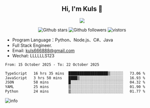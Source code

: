<h2 align="center"> Hi, I'm Kuls 👋 </h2>
<p align="center">
    <p align="center">
        <img src=" https://avatars.githubusercontent.com/u/42165104?s=460&u=5c7fbf0bce7d4b38a15a44676e6f64b529e47598&v=4"/>
    </p>
    <p align="center">
      <img src="https://img.shields.io/github/stars/hellokuls?style=social" alt="Github stars" />
      <img src="https://img.shields.io/github/followers/hellokuls?style=social" alt="Github followers" />
      <img src="https://visitor-badge.glitch.me/badge?page_id=hellokuls.readme" alt="vistors" />
    </p>
</p>

- Program Language：Python、Node.js、C#、Java
- Full Stack Engineer.
- Email: kuls666888@gmail.com
- Wechat: LLLLLLS123

<!--START_SECTION:waka-->

```txt
From: 15 October 2025 - To: 22 October 2025

TypeScript   16 hrs 35 mins  ██████████████████▒░░░░░░   73.06 %
JavaScript   3 hrs 50 mins   ████▒░░░░░░░░░░░░░░░░░░░░   16.93 %
JSON         58 mins         █░░░░░░░░░░░░░░░░░░░░░░░░   04.32 %
YAML         25 mins         ▒░░░░░░░░░░░░░░░░░░░░░░░░   01.90 %
Python       24 mins         ▒░░░░░░░░░░░░░░░░░░░░░░░░   01.77 %
```

<!--END_SECTION:waka-->

![info](https://github-readme-stats.vercel.app/api?username=hellokuls&show_icons=true&count_private=true&hide=prs&theme=default_repocard)


